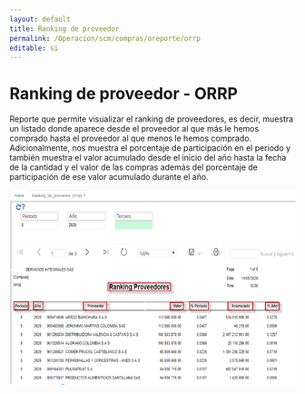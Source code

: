 ```yaml
---
layout: default
title: Ranking de proveedor
permalink: /Operacion/scm/compras/oreporte/orrp
editable: si
---
```


# Ranking de proveedor - ORRP

Reporte que permite visualizar el ranking de proveedores, es decir, muestra un listado donde aparece desde el proveedor al que más le hemos comprado hasta el proveedor al que menos le hemos comprado.  Adicionalmente, nos muestra el porcentaje de participación en el periodo y también muestra el valor acumulado desde el inicio del año hasta la fecha de la cantidad y el valor de las compras además del porcentaje de participación de ese valor acumulado durante el año.  

![](orrp.png)
